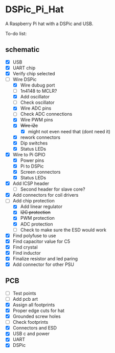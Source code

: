 # DSPic_Pi_Hat
A Raspberry Pi hat with a DSPic and USB.

To-do list:

## schematic

- [x] USB
- [x] UART chip
- [x] Verify chip selected 
- [ ] Wire DSPic 
    - [x] Wire dubug port
    - [ ] 1n4148 to MCLR?
    - [x] Add oscillator
    - [ ] Check oscillator
    - [x] Wire ADC pins
    - [ ] Check ADC connections
    - [x] Wire PWM pins
    - [x] ~~Wire i2c~~
        - [x] might not even need that (dont need it)
    - [x] rework connectors
    - [x] Dip switches
    - [x] Status LEDs
- [x] Wire to Pi GPIO
    - [x] Power pins
    - [x] Pi to DSPic
    - [x] Screen connectors
    - [x] Status LEDs
- [x] Add ICSP header
    - [ ] Second header for slave core?
- [x] Add connectors for coil drivers
- [ ] Add chip protection
    - [x] Add linear regulator
    - [x] ~~I2C protection~~
    - [x] PWM protection
    - [x] ADC protection
    - [ ] Check to make sure the ESD would work
- [x] Find polyfuse to use
- [x] Find capacitor value for C5
- [x] Find crystal
- [x] Find inductor 
- [x] Finalize resistor and led paring 
- [x] Add connector for other PSU

## PCB
- [ ] Test points
- [ ] Add pcb art
- [x] Assign all footprints
- [x] Proper edge cuts for hat
- [x] Grounded screw holes
- [ ] Check footprints
- [x] Connectors and ESD
- [x] USB c and power
- [x] UART
- [x] DSPic
